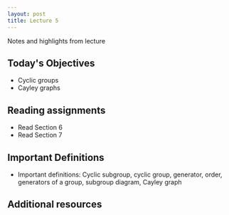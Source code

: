 ```yaml
---
layout: post
title: Lecture 5
---
```


Notes and highlights from lecture

## Today's Objectives

* Cyclic groups 
* Cayley graphs

## Reading assignments

* Read Section 6
* Read Section 7

## Important Definitions
* Important definitions: Cyclic subgroup, cyclic group, generator, order, generators of a group, subgroup diagram, Cayley graph

## Additional resources

